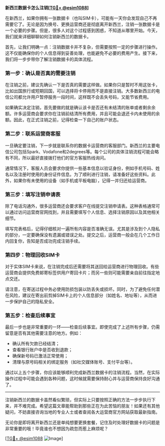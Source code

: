 **新西兰数据卡怎么注销[[TG💪+ @esim1088](https://t.me/s/esim1088)]**

在新西兰，如果你拥有一张数据卡（也叫SIM卡），可能有一天你会发现自己不再需要它了。无论是因为换号、更换运营商还是彻底离开新西兰，注销一张数据卡是一个必要的步骤。但是，很多人对这个过程感到困惑，不知道从哪里开始。今天，我们就来详细聊聊如何注销新西兰的数据卡。

首先，让我们明确一点：注销数据卡并不复杂，但需要按照一定的步骤进行操作。这不仅能确保你的个人信息得到妥善处理，也能避免不必要的费用产生。接下来，我们将一步步带你了解注销数据卡的具体流程。

### 第一步：确认是否真的需要注销

在注销之前，建议先确认一下是否真的需要这样做。如果你只是暂时不用这张卡，比如出国旅行或短期回国，可以选择将卡停用而不是直接注销。大多数新西兰的电信公司都允许用户暂停服务一段时间，这样既不会丢失号码，又能节省费用。

如果确实决定注销，首先要做的就是确认该卡是否还有未结清的账单或者剩余余额。许多运营商会要求你在注销前结清所有费用，并且可能会退还卡内未使用的余额。因此，在正式注销之前，记得检查一下自己的账户状态。

### 第二步：联系运营商客服

一旦确定要注销，下一步就是联系你的数据卡运营商的客服部门。新西兰的主要电信公司包括Spark、Vodafone和2degrees等。每个公司的具体注销流程可能会略有不同，所以最好直接拨打他们的官方客服热线询问。

通常情况下，客服人员会要求你提供一些基本信息以验证身份，例如手机号码、姓名以及注册时使用的身份证件信息。为了顺利进行注销，请准备好这些资料。此外，如果你有未使用的设备（如手机或平板电脑），记得一并归还给运营商。

### 第三步：填写注销申请表

除了电话沟通外，很多运营商还会要求客户在线提交注销申请表。这种表格通常可以通过访问运营商官网找到，并且需要填写个人信息、选择注销原因以及其他相关细节。

填写完表格后，记得仔细核对一遍所有内容是否准确无误。尤其是涉及到个人隐私的部分，一定要确保没有遗漏或错误之处。提交之后，运营商一般会在几个工作日内回复你，告知是否成功完成注销手续。

### 第四步：物理回收SIM卡

对于实体SIM卡来说，在注销完成后还需要将其送回给运营商进行物理回收。有些运营商会提供免费邮寄标签供用户寄回卡片；而另一些则可能需要亲自前往指定地点交还。

请注意，在寄送过程中务必使用防损包装以防丢失或损坏。同时，为了避免任何潜在风险，建议在寄出前剪掉SIM卡上的个人信息部分（如姓名、地址等），从而进一步保护自己的隐私安全。

### 第五步：检查后续事宜

最后一步也是非常重要的一环——检查后续事宜。即使完成了上述所有步骤，仍需留意是否有其他需要注意的地方。例如：

- 确认所有欠款已经结清；
- 查看银行账户中是否收到退款；
- 确保新号码已激活正常使用；
- 清理与原号码相关的绑定服务（如社交媒体账号、支付平台等）。

通过以上五个步骤，你应该能够顺利完成新西兰数据卡的注销流程。当然，在实际操作过程中可能会遇到各种问题，这时候就需要保持耐心并与运营商保持良好沟通了。

---

注销新西兰的数据卡虽然看似繁琐，但实际上只要按照正确的方法一步步执行下来，并不难完成。希望这篇文章能帮助到那些正在为此苦恼的朋友！如果还有其他疑问，不妨直接咨询当地的专业人士或者查阅各大运营商官方网站获取最新指南。

无论你是即将离开新西兰还是单纯想要更换套餐，记住及时处理好数据卡的问题是非常重要的哦！毕竟谁也不想因为疏忽而惹上麻烦呢？

[[TG💪+ @esim1088](https://t.me/s/esim1088) ![Image](https://i.postimg.cc/4NQfJmqS/Snipaste-2025-05-13-00-14-12.png)]